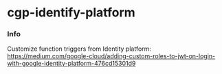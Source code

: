 # cgp-identify-platform

### Info

Customize function triggers from Identity platform: https://medium.com/google-cloud/adding-custom-roles-to-jwt-on-login-with-google-identity-platform-476cd15301d9
